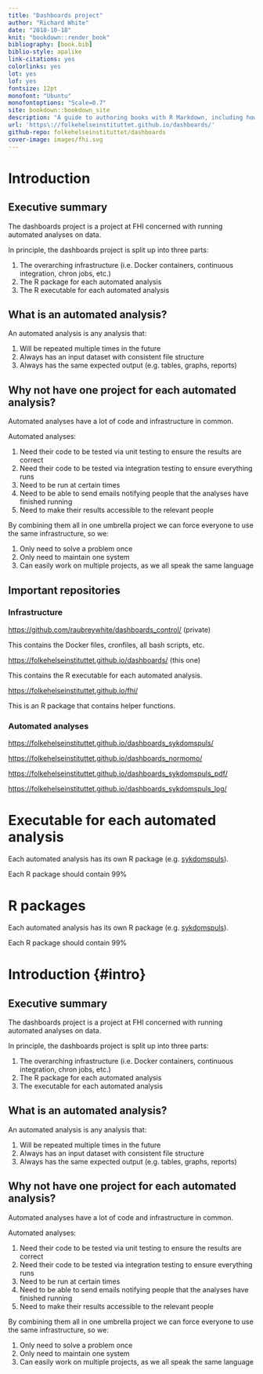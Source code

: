 ```yaml
--- 
title: "Dashboards project"
author: "Richard White"
date: "2018-10-18"
knit: "bookdown::render_book"
bibliography: [book.bib]
biblio-style: apalike
link-citations: yes
colorlinks: yes
lot: yes
lof: yes
fontsize: 12pt
monofont: "Ubuntu"
monofontoptions: "Scale=0.7"
site: bookdown::bookdown_site
description: "A guide to authoring books with R Markdown, including how to generate figures and tables, and insert cross-references, citations, HTML widgets, and Shiny apps in R Markdown. The book can be exported to HTML, PDF, and e-books (e.g. EPUB). The book style is customizable. You can easily write and preview the book in RStudio IDE or other editors, and host the book wherever you want (e.g. bookdown.org)."
url: 'https\://folkehelseinstituttet.github.io/dashboards/'
github-repo: folkehelseinstituttet/dashboards
cover-image: images/fhi.svg
---
```


# Introduction

## Executive summary

The dashboards project is a project at FHI concerned with running automated analyses on data.

In principle, the dashboards project is split up into three parts:

1. The overarching infrastructure (i.e. Docker containers, continuous integration, chron jobs, etc.)
2. The R package for each automated analysis
3. The R executable for each automated analysis

## What is an automated analysis?

An automated analysis is any analysis that:

1. Will be repeated multiple times in the future
2. Always has an input dataset with consistent file structure
3. Always has the same expected output (e.g. tables, graphs, reports)

## Why not have one project for each automated analysis?

Automated analyses have a lot of code and infrastructure in common.

Automated analyses:

1. Need their code to be tested via unit testing to ensure the results are correct
2. Need their code to be tested via integration testing to ensure everything runs
3. Need to be run at certain times
4. Need to be able to send emails notifying people that the analyses have finished running
5. Need to make their results accessible to the relevant people

By combining them all in one umbrella project we can force everyone to use the same infrastructure, so we:

1. Only need to solve a problem once
2. Only need to maintain one system
3. Can easily work on multiple projects, as we all speak the same language

## Important repositories 

### Infrastructure

https://github.com/raubreywhite/dashboards_control/ (private)

This contains the Docker files, cronfiles, all bash scripts, etc.

https://folkehelseinstituttet.github.io/dashboards/ (this one)

This contains the R executable for each automated analysis.

https://folkehelseinstituttet.github.io/fhi/

This is an R package that contains helper functions.

### Automated analyses

https://folkehelseinstituttet.github.io/dashboards_sykdomspuls/

https://folkehelseinstituttet.github.io/dashboards_normomo/

https://folkehelseinstituttet.github.io/dashboards_sykdomspuls_pdf/

https://folkehelseinstituttet.github.io/dashboards_sykdomspuls_log/

<!--chapter:end:index.Rmd-->

# Executable for each automated analysis

Each automated analysis has its own R package (e.g. [sykdomspuls](https://github.com/folkehelseinstituttet/dashboards_sykdomspuls/)).

Each R package should contain 99%

<!--chapter:end:01-r-executable.Rmd-->

# R packages

Each automated analysis has its own R package (e.g. [sykdomspuls](https://github.com/folkehelseinstituttet/dashboards_sykdomspuls/)).

Each R package should contain 99%

<!--chapter:end:02-r-packages.Rmd-->

# Introduction {#intro}

## Executive summary

The dashboards project is a project at FHI concerned with running automated analyses on data.

In principle, the dashboards project is split up into three parts:

1. The overarching infrastructure (i.e. Docker containers, continuous integration, chron jobs, etc.)
2. The R package for each automated analysis
3. The executable for each automated analysis

## What is an automated analysis?

An automated analysis is any analysis that:

1. Will be repeated multiple times in the future
2. Always has an input dataset with consistent file structure
3. Always has the same expected output (e.g. tables, graphs, reports)

## Why not have one project for each automated analysis?

Automated analyses have a lot of code and infrastructure in common.

Automated analyses:

1. Need their code to be tested via unit testing to ensure the results are correct
2. Need their code to be tested via integration testing to ensure everything runs
3. Need to be run at certain times
4. Need to be able to send emails notifying people that the analyses have finished running
5. Need to make their results accessible to the relevant people

By combining them all in one umbrella project we can force everyone to use the same infrastructure, so we:

1. Only need to solve a problem once
2. Only need to maintain one system
3. Can easily work on multiple projects, as we all speak the same language



<!--chapter:end:03-overarching-infrastructure.Rmd-->

